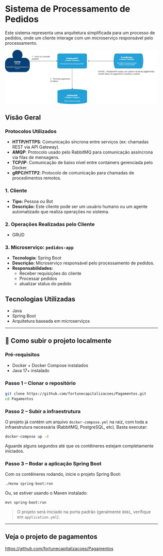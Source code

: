 # Sistema de Processamento de Pedidos

Este sistema representa uma arquitetura simplificada para um processo de pedidos, onde um cliente interage com um microserviço responsável pelo processamento.

![Diagrama da Arquitetura](https://raw.githubusercontent.com/fortunecapitalizacoes/Pedidos/refs/heads/main/Pedido.jpg)

## Visão Geral

### Protocolos Utilizados

- **HTTP/HTTPS**: Comunicação síncrona entre serviços (ex: chamadas REST via API Gateway).
- **AMQP**: Protocolo usado pelo RabbitMQ para comunicação assíncrona via filas de mensagens.
- **TCP/IP**: Comunicação de baixo nível entre containers gerenciada pelo Docker.
- **gRPC/HTTP2**: Protocolo de comunicação para chamadas de procedimentos remotos.

### 1. Cliente
- **Tipo:** Pessoa ou Bot
- **Descrição:** Este cliente pode ser um usuário humano ou um agente automatizado que realiza operações no sistema.

### 2. Operações Realizadas pelo Cliente
- GRUD

### 3. Microserviço: `pedidos-app`
- **Tecnologia:** Spring Boot
- **Descrição:** Microserviço responsável pelo processamento de pedidos.
- **Responsabilidades:**
  - Receber requisições do cliente
  - Processar pedidos
  - atualizar status do pedido

## Tecnologias Utilizadas
- Java
- Spring Boot
- Arquitetura baseada em microserviços
---

## 🚀 Como subir o projeto localmente

### Pré-requisitos

- Docker + Docker Compose instalados
- Java 17+ instalado

### Passo 1 – Clonar o repositório

```bash
git clone https://github.com/fortunecapitalizacoes/Pagamentos.git
cd Pagamentos
```

### Passo 2 – Subir a infraestrutura

O projeto já contém um arquivo `docker-compose.yml` na raiz, com toda a infraestrutura necessária (RabbitMQ, PostgreSQL, etc). Basta executar:

```bash
docker-compose up -d
```

Aguarde alguns segundos até que os contêineres estejam completamente iniciados.

### Passo 3 – Rodar a aplicação Spring Boot

Com os contêineres rodando, inicie o projeto Spring Boot:

```bash
./mvnw spring-boot:run
```

Ou, se estiver usando o Maven instalado:

```bash
mvn spring-boot:run
```

> O projeto será iniciado na porta padrão (geralmente `8081`, verifique em `application.yml`).

---

## Veja o projeto de pagamentos

https://github.com/fortunecapitalizacoes/Pagamentos




